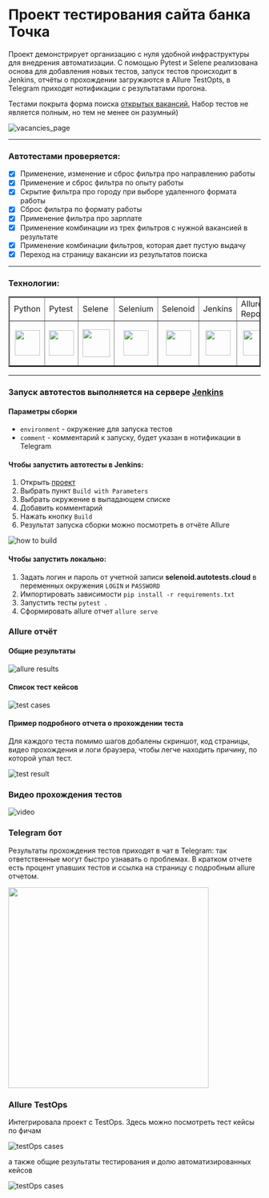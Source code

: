 # Проект тестирования сайта банка Точка</h1>

Проект демонстрирует организацию с нуля удобной инфраструктуры для внедрения автоматизации. 
С помощью Pytest и Selene реализована основа для добавления новых тестов, запуск тестов происходит в Jenkins,
отчёты о прохождении загружаются в Allure TestOpts, 
в Telegram приходят нотификации с результатами прогона.

Тестами покрыта форма поиска [открытых вакансий.](https://tochka.com/hr/vacancies/) 
Набор тестов не является полным, но тем не менее он разумный)

![vacancies_page](resources/images/vacancies_page.png)

---

### Автотестами проверяется:

* [X]  Применение, изменение и сброс фильтра про направлению работы
* [X]  Применение и сброс фильтра по опыту работы
* [X]  Скрытие фильтра про городу при выборе удаленного формата работы
* [X]  Сброс фильтра по формату работы
* [X]  Применение фильтра про зарплате
* [X]  Применение комбинации из трех фильтров с нужной вакансией в результате
* [X]  Применение комбинации фильтров, которая дает пустую выдачу
* [X]  Переход на страницу вакансии из результатов поиска

---

### Технологии:

<table border="2">
  <tbody>
    <tr>
        <td>Python</td>
        <td>Pytest</td>
        <td>Selene</td>
        <td>Selenium</td>
        <td>Selenoid</td>
        <td>Jenkins</td>
        <td>Allure Reports</td>
        <td>Allure TestOps</td>
        <td>Telegram</td>
    </tr>
    <tr>
        <td><img style="display: block; margin: 0 auto" src="resources/icons/python.svg" width="50"></td>
        <td><img style="display: block; margin: 0 auto" src="resources/icons/pytest.png" width="50"></td>
        <td><img style="display: block; margin: 0 auto" src="resources/icons/selene.png" width="55"></td>
        <td><img style="display: block; margin: 0 auto" src="resources/icons/selenium.png" width="50"></td>
        <td><img style="display: block; margin: 0 auto" src="resources/icons/jenkins.png" width="50"></td>
        <td><img style="display: block; margin: 0 auto" src="resources/icons/selenoid.png" width="50"></td>
        <td><div style="text-align:center"><img src="resources/icons/allure_report.png" width="50"></div></td>
        <td><p align="center"><img src="resources/icons/allure_testops.png" width="50"></p></td>
        <td><img style="display: block; margin: 0 auto" src="resources/icons/telegram.png" width="50"></td>
    </tr>
  </tbody>
</table>

---

### Запуск автотестов выполняется на сервере [Jenkins](https://jenkins.autotests.cloud/job/julia_shilkova-tochka_tests_demo/)

#### Параметры сборки

* `environment` - окружение для запуска тестов
* `comment` - комментарий к запуску, будет указан в нотификации в Telegram

#### Чтобы запустить автотесты в Jenkins:

1. Открыть [проект](https://jenkins.autotests.cloud/job/julia_shilkova-tochka_tests_demo/)
2. Выбрать пункт `Build with Parameters`
3. Выбрать окружение в выпадающем списке
4. Добавить комментарий
5. Нажать кнопку `Build`
6. Результат запуска сборки можно посмотреть в отчёте Allure

![how to build](resources/images/howToBuild.png)

#### Чтобы запустить локально:

1. Задать логин и пароль от учетной записи **selenoid.autotests.cloud** 
в переменных окружения `LOGIN` и `PASSWORD`
2. Импортировать зависимости `pip install -r requirements.txt`
3. Запустить тесты `pytest .`
4. Сформировать allure отчет `allure serve`

### Allure отчёт

#### Общие результаты
![allure results](resources/images/allure_report.png)

#### Список тест кейсов
![test cases](resources/images/test_cases.png)

#### Пример подробного отчета о прохождении теста
Для каждого теста помимо шагов добалены скриншот, код страницы, видео прохождения и логи браузера,
чтобы легче находить причину, по которой упал тест.  

![test result](resources/images/scenario.png)

### Видео прохождения тестов
![video](resources/images/tests_video.gif)

###  Telegram бот
Результаты прохождения тестов приходят в чат в Telegram: так ответственные могут быстро узнавать о проблемах. 
В кратком отчете есть процент упавших тестов и ссылка на страницу с подробным allure отчетом.

<img src="resources/images/telegram_notification.png" width="400">

### Allure TestOps

Интегрировала проект с TestOps. Здесь можно посмотреть тест кейсы по фичам

![testOps cases](resources/images/testOps_test_cases.png)

а также общие результаты тестирования и долю автоматизированных кейсов

![testOps cases](resources/images/testOps_dashboard.png)







